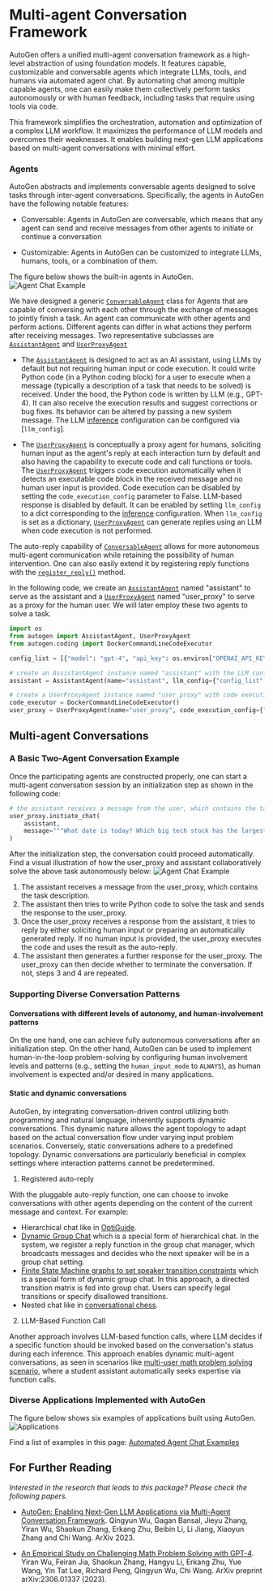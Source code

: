 # Multi-agent Conversation Framework

AutoGen offers a unified multi-agent conversation framework as a high-level abstraction of using foundation models. It features capable, customizable and conversable agents which integrate LLMs, tools, and humans via automated agent chat.
By automating chat among multiple capable agents, one can easily make them collectively perform tasks autonomously or with human feedback, including tasks that require using tools via code.

This framework simplifies the orchestration, automation and optimization of a complex LLM workflow. It maximizes the performance of LLM models and overcomes their weaknesses. It enables building next-gen LLM applications based on multi-agent conversations with minimal effort.

### Agents

AutoGen abstracts and implements conversable agents
designed to solve tasks through inter-agent conversations. Specifically, the agents in AutoGen have the following notable features:

- Conversable: Agents in AutoGen are conversable, which means that any agent can send
  and receive messages from other agents to initiate or continue a conversation

- Customizable: Agents in AutoGen can be customized to integrate LLMs, humans, tools, or a combination of them.

The figure below shows the built-in agents in AutoGen.
![Agent Chat Example](images/autogen_agents.png)

We have designed a generic [`ConversableAgent`](../reference/agentchat/conversable_agent.md#conversableagent-objects)
 class for Agents that are capable of conversing with each other through the exchange of messages to jointly finish a task. An agent can communicate with other agents and perform actions. Different agents can differ in what actions they perform after receiving messages. Two representative subclasses are [`AssistantAgent`](../reference/agentchat/assistant_agent.md#assistantagent-objects) and [`UserProxyAgent`](../reference/agentchat/user_proxy_agent.md#userproxyagent-objects)

- The [`AssistantAgent`](../reference/agentchat/assistant_agent.md#assistantagent-objects) is designed to act as an AI assistant, using LLMs by default but not requiring human input or code execution. It could write Python code (in a Python coding block) for a user to execute when a message (typically a description of a task that needs to be solved) is received. Under the hood, the Python code is written by LLM (e.g., GPT-4). It can also receive the execution results and suggest corrections or bug fixes. Its behavior can be altered by passing a new system message. The LLM [inference](/docs/Use-Cases/enhanced_inference) configuration can be configured via [`llm_config`].

- The [`UserProxyAgent`](../reference/agentchat/user_proxy_agent.md#userproxyagent-objects) is conceptually a proxy agent for humans, soliciting human input as the agent's reply at each interaction turn by default and also having the capability to execute code and call functions or tools. The [`UserProxyAgent`](../reference/agentchat/user_proxy_agent.md#userproxyagent-objects) triggers code execution automatically when it detects an executable code block in the received message and no human user input is provided. Code execution can be disabled by setting the `code_execution_config` parameter to False. LLM-based response is disabled by default. It can be enabled by setting `llm_config` to a dict corresponding to the [inference](/docs/Use-Cases/enhanced_inference) configuration. When `llm_config` is set as a dictionary, [`UserProxyAgent`](../reference/agentchat/user_proxy_agent.md#userproxyagent-objects) can generate replies using an LLM when code execution is not performed.

The auto-reply capability of [`ConversableAgent`](../reference/agentchat/conversable_agent.md#conversableagent-objects) allows for more autonomous multi-agent communication while retaining the possibility of human intervention.
One can also easily extend it by registering reply functions with the [`register_reply()`](../reference/agentchat/conversable_agent.md#register_reply) method.

In the following code, we create an [`AssistantAgent`](../reference/agentchat/assistant_agent.md#assistantagent-objects)  named "assistant" to serve as the assistant and a [`UserProxyAgent`](../reference/agentchat/user_proxy_agent.md#userproxyagent-objects) named "user_proxy" to serve as a proxy for the human user. We will later employ these two agents to solve a task.

```python
import os
from autogen import AssistantAgent, UserProxyAgent
from autogen.coding import DockerCommandLineCodeExecutor

config_list = [{"model": "gpt-4", "api_key": os.environ["OPENAI_API_KEY"]}]

# create an AssistantAgent instance named "assistant" with the LLM configuration.
assistant = AssistantAgent(name="assistant", llm_config={"config_list": config_list})

# create a UserProxyAgent instance named "user_proxy" with code execution on docker.
code_executor = DockerCommandLineCodeExecutor()
user_proxy = UserProxyAgent(name="user_proxy", code_execution_config={"executor": code_executor})
```

## Multi-agent Conversations

### A Basic Two-Agent Conversation Example

Once the participating agents are constructed properly, one can start a multi-agent conversation session by an initialization step as shown in the following code:

```python
# the assistant receives a message from the user, which contains the task description
user_proxy.initiate_chat(
    assistant,
    message="""What date is today? Which big tech stock has the largest year-to-date gain this year? How much is the gain?""",
)
```

After the initialization step, the conversation could proceed automatically. Find a visual illustration of how the user_proxy and assistant collaboratively solve the above task autonomously below:
![Agent Chat Example](images/agent_example.png)

1. The assistant receives a message from the user_proxy, which contains the task description.
2. The assistant then tries to write Python code to solve the task and sends the response to the user_proxy.
3. Once the user_proxy receives a response from the assistant, it tries to reply by either soliciting human input or preparing an automatically generated reply. If no human input is provided, the user_proxy executes the code and uses the result as the auto-reply.
4. The assistant then generates a further response for the user_proxy. The user_proxy can then decide whether to terminate the conversation. If not, steps 3 and 4 are repeated.

### Supporting Diverse Conversation Patterns

#### Conversations with different levels of autonomy, and human-involvement patterns

On the one hand, one can achieve fully autonomous conversations after an initialization step. On the other hand, AutoGen can be used to implement human-in-the-loop problem-solving by configuring human involvement levels and patterns (e.g., setting the `human_input_mode` to `ALWAYS`), as human involvement is expected and/or desired in many applications.

#### Static and dynamic conversations

AutoGen, by integrating conversation-driven control utilizing both programming and natural language, inherently supports dynamic conversations. This dynamic nature allows the agent topology to adapt based on the actual conversation flow under varying input problem scenarios. Conversely, static conversations adhere to a predefined topology. Dynamic conversations are particularly beneficial in complex settings where interaction patterns cannot be predetermined.

1. Registered auto-reply

With the pluggable auto-reply function, one can choose to invoke conversations with other agents depending on the content of the current message and context. For example:
- Hierarchical chat like in [OptiGuide](https://github.com/autogenhub/optiguide).
- [Dynamic Group Chat](https://github.com/ag2labs/ag2/blob/main/notebook/agentchat_groupchat.ipynb) which is a special form of hierarchical chat. In the system, we register a reply function in the group chat manager, which broadcasts messages and decides who the next speaker will be in a group chat setting.
- [Finite State Machine graphs to set speaker transition constraints](https://autogenhub.github.io/autogen/docs/notebooks/agentchat_groupchat_finite_state_machine) which is a special form of dynamic group chat. In this approach, a directed transition matrix is fed into group chat. Users can specify legal transitions or specify disallowed transitions.
- Nested chat like in [conversational chess](https://github.com/ag2labs/ag2/blob/main/notebook/agentchat_nested_chats_chess.ipynb).

2. LLM-Based Function Call

Another approach involves LLM-based function calls, where LLM decides if a specific function should be invoked based on the conversation's status during each inference. This approach enables dynamic multi-agent conversations, as seen in scenarios like [multi-user math problem solving scenario](https://github.com/ag2labs/ag2/blob/main/notebook/agentchat_two_users.ipynb), where a student assistant automatically seeks expertise via function calls.

### Diverse Applications Implemented with AutoGen

The figure below shows six examples of applications built using AutoGen.
![Applications](images/app.png)

Find a list of examples in this page: [Automated Agent Chat Examples](../Examples.md#automated-multi-agent-chat)

## For Further Reading

_Interested in the research that leads to this package? Please check the following papers._

- [AutoGen: Enabling Next-Gen LLM Applications via Multi-Agent Conversation Framework](https://arxiv.org/abs/2308.08155). Qingyun Wu, Gagan Bansal, Jieyu Zhang, Yiran Wu, Shaokun Zhang, Erkang Zhu, Beibin Li, Li Jiang, Xiaoyun Zhang and Chi Wang. ArXiv 2023.

- [An Empirical Study on Challenging Math Problem Solving with GPT-4](https://arxiv.org/abs/2306.01337). Yiran Wu, Feiran Jia, Shaokun Zhang, Hangyu Li, Erkang Zhu, Yue Wang, Yin Tat Lee, Richard Peng, Qingyun Wu, Chi Wang. ArXiv preprint arXiv:2306.01337 (2023).
